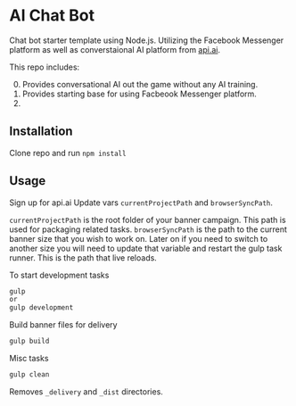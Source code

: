 AI Chat Bot
=============

Chat bot starter template using Node.js.  Utilizing the Facebook Messenger platform as well as converstaional AI platform from [api.ai](http://api.ai).

This repo includes:

0. Provides conversational AI out the game without any AI training.
0. Provides starting base for using Facbeook Messenger platform.
0. 


Installation
-----------
Clone repo and run `npm install`


Usage
-----
Sign up for api.ai
Update vars `currentProjectPath` and `browserSyncPath`.

`currentProjectPath` is the root folder of your banner campaign.  This path is used for packaging related tasks.
`browserSyncPath` is the path to the current banner size that you wish to work on.  Later on if you need to switch to another size you will need to update that variable and restart the gulp task runner.  This is the path that live reloads.

To start development tasks

```js
gulp
or
gulp development
```

Build banner files for delivery

```js
gulp build
```

Misc tasks

```js
gulp clean
```
Removes `_delivery` and `_dist` directories.
